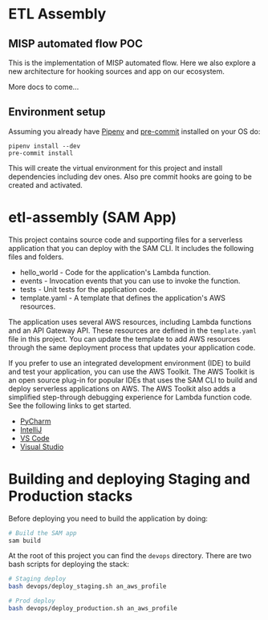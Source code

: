 # ETL Assembly

## MISP automated flow POC

This is the implementation of MISP automated flow. Here we also explore a new architecture for hooking sources and app on our ecosystem.

More docs to come...

## Environment setup

Assuming you already have [Pipenv](https://pipenv.pypa.io/en/latest/install/#installing-pipenv) and [pre-commit](https://pre-commit.com/) installed on your OS do:

```shell
pipenv install --dev
pre-commit install
```

This will create the virtual environment for this project and install dependencies including dev ones. Also pre commit hooks are going to be created and activated.

# etl-assembly (SAM App)

This project contains source code and supporting files for a serverless application that you can deploy with the SAM CLI. It includes the following files and folders.

- hello_world - Code for the application's Lambda function.
- events - Invocation events that you can use to invoke the function.
- tests - Unit tests for the application code.
- template.yaml - A template that defines the application's AWS resources.

The application uses several AWS resources, including Lambda functions and an API Gateway API. These resources are defined in the `template.yaml` file in this project. You can update the template to add AWS resources through the same deployment process that updates your application code.

If you prefer to use an integrated development environment (IDE) to build and test your application, you can use the AWS Toolkit.
The AWS Toolkit is an open source plug-in for popular IDEs that uses the SAM CLI to build and deploy serverless applications on AWS. The AWS Toolkit also adds a simplified step-through debugging experience for Lambda function code. See the following links to get started.

* [PyCharm](https://docs.aws.amazon.com/toolkit-for-jetbrains/latest/userguide/welcome.html)
* [IntelliJ](https://docs.aws.amazon.com/toolkit-for-jetbrains/latest/userguide/welcome.html)
* [VS Code](https://docs.aws.amazon.com/toolkit-for-vscode/latest/userguide/welcome.html)
* [Visual Studio](https://docs.aws.amazon.com/toolkit-for-visual-studio/latest/user-guide/welcome.html)

# Building and deploying Staging and Production stacks

Before deploying you need to build the application by doing:

```bash
# Build the SAM app
sam build
```

At the root of this project you can find the `devops` directory. There are two bash scripts for deploying the stack:

```bash
# Staging deploy
bash devops/deploy_staging.sh an_aws_profile
```

```bash
# Prod deploy
bash devops/deploy_production.sh an_aws_profile
```
